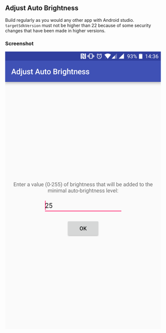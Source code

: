 ## Adjust Auto Brightness

Build regularly as you would any other app with Android studio. `targetSdkVersion` must not be higher than 22 because of some security changes that have been made in higher versions.

### Screenshot

![Screenshot of the application](https://github.com/bpaczkowski/adjust-auto-brightness/raw/master/screenshot.png)
